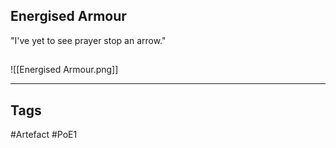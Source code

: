 ## Energised Armour
"I've yet to see prayer stop an arrow."
##
![[Energised Armour.png]]

---
## Tags
#Artefact
#PoE1